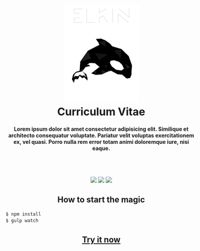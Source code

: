 <h1 align="center">
  <br>
  <a href="https://github.com/elkinny">
    <img src="https://raw.githubusercontent.com/elkinny/Curriculum-Vitae/master/ekins_logo.png" alt="Elkin" width="200">    
  </a>
  <br>
    Curriculum Vitae
  <br>
</h1>

<h4 align="center">Lorem ipsum dolor sit amet consectetur adipisicing elit. Similique
                 et architecto consequatur voluptate. Pariatur velit voluptas exercitationem
                 ex, vel quasi. Porro nulla rem error totam animi doloremque iure, nisi eaque.</h4>


<br>
<br>
<p align="center">
    <img src="https://forthebadge.com/images/badges/built-by-codebabes.svg">
    <img src="https://forthebadge.com/images/badges/made-with-javascript.svg">
    <img src="https://forthebadge.com/images/badges/powered-by-electricity.svg">
</p>

<h2 align="center"> How to start the magic </h2>

```sh
$ npm install
$ gulp watch
```

<h2 align="center">
  <a href="https://elkinny.github.io/Curriculum-Vitae">Try it now</a>
</h2>
